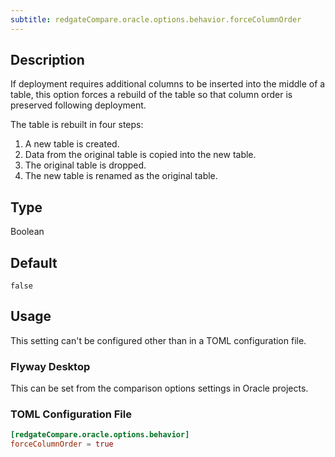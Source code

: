 ```yaml
---
subtitle: redgateCompare.oracle.options.behavior.forceColumnOrder
---
```


## Description

If deployment requires additional columns to be inserted into the middle of a table, this option forces a rebuild of the table so that column order is preserved following deployment.

The table is rebuilt in four steps:
1. A new table is created.
2. Data from the original table is copied into the new table.
3. The original table is dropped.
4. The new table is renamed as the original table.

## Type

Boolean

## Default

`false`

## Usage

This setting can't be configured other than in a TOML configuration file.

### Flyway Desktop

This can be set from the comparison options settings in Oracle projects.

### TOML Configuration File

```toml
[redgateCompare.oracle.options.behavior]
forceColumnOrder = true
```
